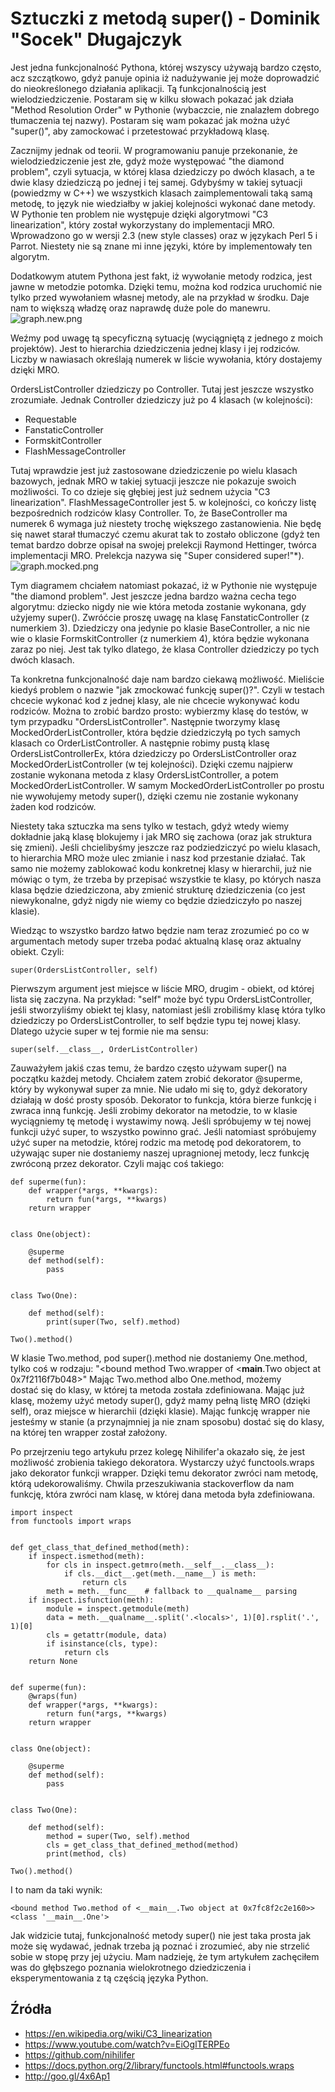 # Sztuczki z metodą super() - Dominik "Socek" Długajczyk

Jest jedna funkcjonalność Pythona, której wszyscy używają bardzo często, acz szczątkowo, gdyż panuje opinia iż nadużywanie jej może doprowadzić do nieokreślonego działania aplikacji. Tą funkcjonalnością jest wielodziedziczenie. Postaram się w kilku słowach pokazać jak działa "Method Resolution Order" w Pythonie (wybaczcie, nie znalazłem dobrego tłumaczenia tej nazwy). Postaram się wam pokazać jak można użyć "super()", aby zamockować i przetestować przykładową klasę.

Zacznijmy jednak od teorii. W programowaniu panuje przekonanie, że wielodziedziczenie jest złe, gdyż może występować "the diamond problem", czyli sytuacja, w której klasa dziedziczy po dwóch klasach, a te dwie klasy dziedziczą po jednej i tej samej. Gdybyśmy w takiej sytuacji (powiedzmy w C++) we wszystkich klasach zaimplementowali taką samą metodę, to język nie wiedziałby w jakiej kolejności wykonać dane metody.  W Pythonie ten problem nie występuje dzięki algorytmowi "C3 linearization", który został wykorzystany do implementacji MRO. Wprowadzono go w wersji 2.3 (new style classes) oraz w językach Perl 5 i Parrot. Niestety nie są znane mi inne języki, które by implementowały ten algorytm.

Dodatkowym atutem Pythona jest fakt, iż wywołanie metody rodzica, jest jawne w metodzie potomka. Dzięki temu, można kod rodzica uruchomić nie tylko przed wywołaniem własnej metody, ale na przykład w środku. Daje nam to większą władzę oraz naprawdę duże pole do manewru.
![graph.new.png](graph.new.png)

Weźmy pod uwagę tą specyficzną sytuację (wyciągniętą z jednego z moich projektów). Jest to hierarchia dziedziczenia jednej klasy i jej rodziców. Liczby w nawiasach określają numerek w liście wywołania, który dostajemy dzięki MRO.

OrdersListController dziedziczy po Controller. Tutaj jest jeszcze wszystko zrozumiałe. Jednak Controller dziedziczy już po 4 klasach (w kolejności):
 * Requestable
 * FanstaticController
 * FormskitController
 * FlashMessageController

Tutaj wprawdzie jest już zastosowane dziedziczenie po wielu klasach bazowych, jednak MRO w takiej sytuacji jeszcze nie pokazuje swoich możliwości. To co dzieje się głębiej jest już sednem użycia "C3 linearization". FlashMessageController jest 5. w kolejności, co kończy listę bezpośrednich rodziców klasy Controller. To, że BaseController ma numerek 6 wymaga już niestety trochę większego zastanowienia. Nie będę się nawet starał tłumaczyć czemu akurat tak to zostało obliczone (gdyż ten temat bardzo dobrze opisał na swojej prelekcji Raymond Hettinger, twórca implementacji MRO. Prelekcja nazywa się "Super considered super!"*).
![graph.mocked.png](graph.mocked.png)

Tym diagramem chciałem natomiast pokazać, iż w Pythonie nie występuje "the diamond problem". Jest jeszcze jedna bardzo ważna cecha tego algorytmu: dziecko nigdy nie wie która metoda zostanie wykonana, gdy użyjemy super(). Zwróćcie proszę uwagę na klasę FanstaticController (z numerkiem 3). Dziedziczy ona jedynie po klasie BaseController, a nic nie wie o klasie FormskitController (z numerkiem 4), która będzie wykonana zaraz po niej. Jest tak tylko dlatego, że klasa Controller dziedziczy po tych dwóch klasach.

Ta konkretna funkcjonalność daje nam bardzo ciekawą możliwość. Mieliście kiedyś problem o nazwie "jak zmockować funkcję super()?". Czyli w testach chcecie wykonać kod z jednej klasy, ale nie chcecie wykonywać kodu rodziców. Można to zrobić bardzo prosto: wybierzmy klasę do testów, w tym przypadku "OrdersListController". Następnie tworzymy klasę MockedOrderListController, która będzie dziedziczyłą po tych samych klasach co OrderListController. A następnie robimy pustą klasę OrdersListControllerEx, która dziedziczy po OrdersListController oraz MockedOrderListController (w tej kolejności). Dzięki czemu najpierw zostanie wykonana metoda z klasy OrdersListController, a potem MockedOrderListController. W samym MockedOrderListController po prostu nie wywołujemy metody super(), dzięki czemu nie zostanie wykonany żaden kod rodziców.

Niestety taka sztuczka ma sens tylko w testach, gdyż wtedy wiemy dokładnie jaką klasę blokujemy i jak MRO się zachowa (oraz jak struktura się zmieni). Jeśli chcielibyśmy jeszcze raz podziedziczyć po wielu klasach, to hierarchia MRO może ulec zmianie i nasz kod przestanie działać. Tak samo nie możemy zablokować kodu konkretnej klasy w hierarchii, już nie mówiąc o tym, że trzeba by przepisać wszystkie te klasy, po których nasza klasa będzie dziedziczona, aby zmienić strukturę dziedziczenia (co jest niewykonalne, gdyż nigdy nie wiemy co będzie dziedziczyło po naszej klasie).

Wiedząc to wszystko bardzo łatwo będzie nam teraz zrozumieć po co w argumentach metody super trzeba podać aktualną klasę oraz aktualny obiekt. Czyli:

```
super(OrdersListController, self)
```

Pierwszym argument jest miejsce w liście MRO, drugim - obiekt, od której lista się zaczyna. Na przykład: "self" może być typu OrdersListController, jeśli stworzyliśmy obiekt tej klasy, natomiast jeśli zrobiliśmy klasę która tylko dziedziczy po OrdersListController, to self będzie typu tej nowej klasy. Dlatego użycie super w tej formie nie ma sensu:

```
super(self.__class__, OrderListController)
```

Zauważyłem jakiś czas temu, że bardzo często używam super() na początku każdej metody. Chciałem zatem zrobić dekorator @superme, który by wykonywał super za mnie. Nie udało mi się to, gdyż dekoratory działają w dość prosty sposób. Dekorator to funkcja, która bierze funkcję i zwraca inną funkcję. Jeśli zrobimy dekorator na metodzie, to w klasie wyciągniemy tę metodę i wystawimy nową. Jeśli spróbujemy w tej nowej funkcji użyć super, to wszystko powinno grać. Jeśli natomiast spróbujemy użyć super na metodzie, której rodzic ma metodę pod dekoratorem, to używając super nie dostaniemy naszej upragnionej metody, lecz funkcję zwróconą przez dekorator. Czyli mając coś takiego:

```
def superme(fun):
    def wrapper(*args, **kwargs):
        return fun(*args, **kwargs)
    return wrapper


class One(object):

    @superme
    def method(self):
        pass


class Two(One):

    def method(self):
        print(super(Two, self).method)

Two().method()
```

W klasie Two.method, pod super().method nie dostaniemy One.method, tylko coś w rodzaju:
"<bound method Two.wrapper of <__main__.Two object at 0x7f2116f7b048>" Mając Two.method
albo One.method, możemy dostać się do klasy, w której ta metoda została zdefiniowana.
Mając już klasę, możemy użyć metody super(), gdyż mamy pełną listę MRO (dzięki self),
oraz miejsce w hierarchii (dzięki klasie). Mając funkcję wrapper nie jesteśmy
w stanie (a przynajmniej ja nie znam sposobu) dostać się do klasy,
na której ten wrapper został założony.

Po przejrzeniu tego artykułu przez kolegę Nihilifer'a okazało się, że jest możliwość
zrobienia takiego dekoratora. Wystarczy użyć functools.wraps
jako dekorator funkcji wrapper. Dzięki temu dekorator zwróci nam metodę,
którą udekorowaliśmy. Chwila przeszukiwania stackoverflow da nam funkcję,
która zwróci nam klasę, w której dana metoda była zdefiniowana.

```
import inspect
from functools import wraps


def get_class_that_defined_method(meth):
    if inspect.ismethod(meth):
        for cls in inspect.getmro(meth.__self__.__class__):
            if cls.__dict__.get(meth.__name__) is meth:
                return cls
        meth = meth.__func__  # fallback to __qualname__ parsing
    if inspect.isfunction(meth):
        module = inspect.getmodule(meth)
        data = meth.__qualname__.split('.<locals>', 1)[0].rsplit('.', 1)[0]
        cls = getattr(module, data)
        if isinstance(cls, type):
            return cls
    return None


def superme(fun):
    @wraps(fun)
    def wrapper(*args, **kwargs):
        return fun(*args, **kwargs)
    return wrapper


class One(object):

    @superme
    def method(self):
        pass


class Two(One):

    def method(self):
        method = super(Two, self).method
        cls = get_class_that_defined_method(method)
        print(method, cls)

Two().method()
```

I to nam da taki wynik:

```
<bound method Two.method of <__main__.Two object at 0x7fc8f2c2e160>> <class '__main__.One'>
```

Jak widzicie tutaj, funkcjonalność metody super() nie jest taka prosta jak może się wydawać, jednak trzeba ją poznać i zrozumieć, aby nie strzelić sobie w stopę przy jej użyciu. Mam nadzieję, że tym artykułem zachęciłem was do głębszego poznania wielokrotnego dziedziczenia i eksperymentowania z tą częścią języka Python.

## Źródła
* https://en.wikipedia.org/wiki/C3_linearization
* https://www.youtube.com/watch?v=EiOglTERPEo
* https://github.com/nihilifer
* https://docs.python.org/2/library/functools.html#functools.wraps
* http://goo.gl/4x6Ap1
